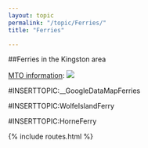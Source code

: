 ```yaml
---
layout: topic
permalink: "/topic/Ferries/"
title: "Ferries"

---
```


##Ferries in the Kingston area

<a href="http://www.mto.gov.on.ca/english/traveller/ferry/index.html">MTO information</a>:
<a href="http://www.mto.gov.on.ca/english/traveller/ferry/index.html"><img src="Images/Chart-Ferries.jpg"></a>

#INSERTTOPIC:__GoogleDataMapFerries

#INSERTTOPIC:WolfeIslandFerry

#INSERTTOPIC:HorneFerry

{% include routes.html %}

